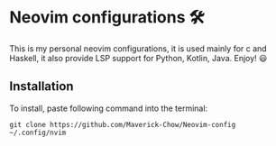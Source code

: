 # Neovim configurations 🛠️

This is my personal neovim configurations, it is used mainly for c and Haskell, it also provide LSP support for Python, Kotlin, Java. Enjoy! 😃

## Installation

To install, paste following command into the terminal: 
```
git clone https://github.com/Maverick-Chow/Neovim-config ~/.config/nvim
```
